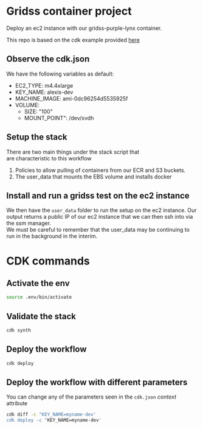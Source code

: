 
# Gridss container project

Deploy an ec2 instance with our gridss-purple-lynx container.

This repo is based on the cdk example provided [here](https://github.com/aws-samples/aws-cdk-examples/blob/master/python/existing-vpc-new-ec2-ebs-userdata/cdk_vpc_ec2)


## Observe the cdk.json
We have the following variables as default:
* EC2_TYPE: m4.4xlarge
* KEY_NAME: alexis-dev
* MACHINE_IMAGE: ami-0dc96254d5535925f
* VOLUME: 
    * SIZE: "100"
    * MOUNT_POINT": /dev/xvdh

    
## Setup the stack
There are two main things under the stack script that  
are characteristic to this workflow 
1. Policies to allow pulling of containers from our ECR and S3 buckets.
2. The user_data that mounts the EBS volume and installs docker

## Install and run a gridss test on the ec2 instance
We then have the `user_data` folder to run the setup on the ec2 instance.
Our output returns a public IP of our ec2 instance that we can then ssh into via the ssm manager.  
We must be careful to remember that the user_data may be continuing to run in the background in the interim.

# CDK commands

## Activate the env
```bash
source .env/bin/activate
``` 

## Validate the stack
```bash
cdk synth
```

## Deploy the workflow
```bash
cdk deploy
```

## Deploy the workflow with different parameters
You can change any of the parameters seen in the `cdk.json` *context* attribute
```bash
cdk diff -c "KEY_NAME=myname-dev' 
cdk deploy -c "KEY_NAME=myname-dev' 
```
